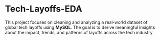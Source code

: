# Tech-Layoffs-EDA
This project focuses on cleaning and analyzing a real-world dataset of global tech layoffs using **MySQL**. The goal is to derive meaningful insights about the impact, trends, and patterns of layoffs across the tech industry.
